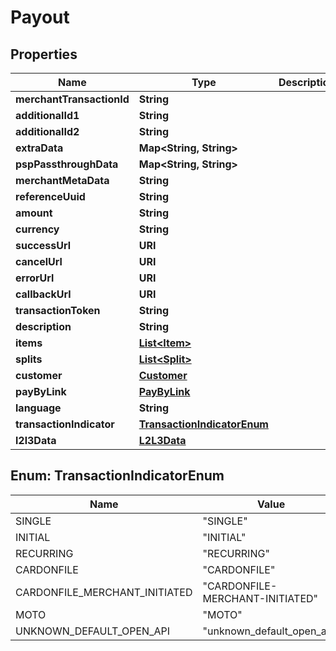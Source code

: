 

# Payout


## Properties

| Name | Type | Description | Notes |
|------------ | ------------- | ------------- | -------------|
|**merchantTransactionId** | **String** |  |  |
|**additionalId1** | **String** |  |  [optional] |
|**additionalId2** | **String** |  |  [optional] |
|**extraData** | **Map&lt;String, String&gt;** |  |  [optional] |
|**pspPassthroughData** | **Map&lt;String, String&gt;** |  |  [optional] |
|**merchantMetaData** | **String** |  |  [optional] |
|**referenceUuid** | **String** |  |  [optional] |
|**amount** | **String** |  |  |
|**currency** | **String** |  |  |
|**successUrl** | **URI** |  |  [optional] |
|**cancelUrl** | **URI** |  |  [optional] |
|**errorUrl** | **URI** |  |  [optional] |
|**callbackUrl** | **URI** |  |  [optional] |
|**transactionToken** | **String** |  |  [optional] |
|**description** | **String** |  |  [optional] |
|**items** | [**List&lt;Item&gt;**](Item.md) |  |  [optional] |
|**splits** | [**List&lt;Split&gt;**](Split.md) |  |  [optional] |
|**customer** | [**Customer**](Customer.md) |  |  [optional] |
|**payByLink** | [**PayByLink**](PayByLink.md) |  |  [optional] |
|**language** | **String** |  |  [optional] |
|**transactionIndicator** | [**TransactionIndicatorEnum**](#TransactionIndicatorEnum) |  |  [optional] |
|**l2l3Data** | [**L2L3Data**](L2L3Data.md) |  |  [optional] |



## Enum: TransactionIndicatorEnum

| Name | Value |
|---- | -----|
| SINGLE | &quot;SINGLE&quot; |
| INITIAL | &quot;INITIAL&quot; |
| RECURRING | &quot;RECURRING&quot; |
| CARDONFILE | &quot;CARDONFILE&quot; |
| CARDONFILE_MERCHANT_INITIATED | &quot;CARDONFILE-MERCHANT-INITIATED&quot; |
| MOTO | &quot;MOTO&quot; |
| UNKNOWN_DEFAULT_OPEN_API | &quot;unknown_default_open_api&quot; |



